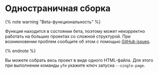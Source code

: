 # Одностраничная сборка

{% note warning "Beta-функциональность" %}

Функция находится в состоянии бета, поэтому может некорректно работать на больших проектах со сложной структурой. При возникновении проблем сообщите об этом с помощью [GitHub issues](https://github.com/yandex-cloud/yfm-docs/issues).

{% endnote %}


Вы можете собрать весь проект в виде одного HTML-файла. Для этого при выполнении команды `yfm` укажите ключ запуска `--single-page`.



